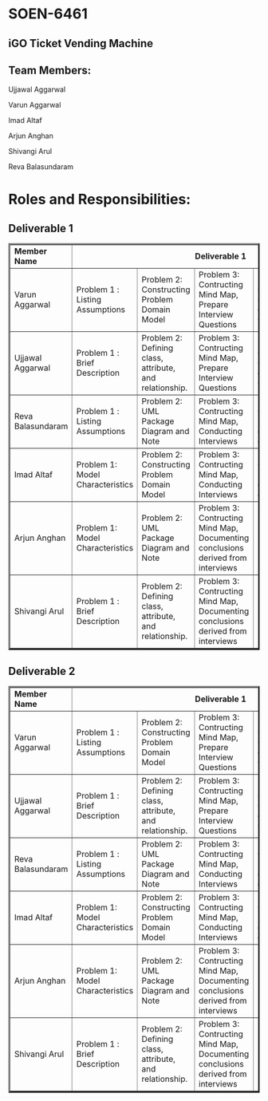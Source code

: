 # SOEN-6461
## iGO Ticket Vending Machine


## Team Members:

Ujjawal	Aggarwal	

Varun	Aggarwal	

Imad	Altaf	

Arjun Anghan	

Shivangi	Arul	

Reva	Balasundaram

# Roles and Responsibilities:

## Deliverable 1
	

  <table border="3px solid">
      <tbody border="2px solid">
         <tr>
            <td><b>Member Name<b></td>
            <td colspan="5" align="center"><b>Deliverable 1<b></td>
         </tr>
         <tr>
            <td>Varun Aggarwal</td>
            <td>Problem 1 : Listing Assumptions</td>
            <td>Problem 2: Constructing Problem Domain Model</td>
            <td>Problem 3: Contructing Mind Map, Prepare Interview Questions</td>
            <td>Problem 4: Creating Use Cases for our Use Case Model</td>
            <td>Problem 5: Constructing a UML activity diagram</td>
         </tr>
         <tr>
            <td>Ujjawal Aggarwal</td>
            <td>Problem 1 : Brief Description</td>
            <td>Problem 2: Defining class, attribute, and relationship.</td>
            <td>Problem 3: Contructing Mind Map, Prepare Interview Questions</td>
            <td>Problem 4: Creating Use Cases for our Use Case Model</td>
            <td>Problem 5: Constructing a UML activity diagram</td>
         </tr>
         <tr>
            <td>Reva Balasundaram</td>
            <td>Problem 1 : Listing Assumptions</td>
            <td>Problem 2: UML Package Diagram and Note</td>
            <td>Problem 3: Contructing Mind Map, Conducting Interviews</td>
            <td>Problem 4: Construct UML use case diagram</td>
            <td>Problem 5: Constructing a UML activity diagram</td>
         </tr>
         <tr>
            <td>Imad Altaf</td>
            <td>Problem 1: Model Characteristics</td>
            <td>Problem 2: Constructing Problem Domain Model</td>
            <td>Problem 3: Contructing Mind Map, Conducting Interviews</td>
            <td>Problem 4: Construct UML use case diagram</td>
            <td>Problem 5: Constructing a UML activity diagram</td>
         </tr>
         <tr>
            <td>Arjun Anghan</td>
            <td>Problem 1: Model Characteristics</td>
            <td>Problem 2: UML Package Diagram and Note</td>
            <td>Problem 3: Contructing Mind Map, Documenting conclusions derived from interviews</td>
            <td>Problem 4: Documenting LaTex</td>
            <td>Problem 5: Constructing a UML activity diagram</td>
         </tr>
         <tr>
            <td>Shivangi Arul</td>
            <td>Problem 1 : Brief Description</td>
            <td>Problem 2: Defining class, attribute, and relationship.</td>
            <td>Problem 3: Contructing Mind Map, Documenting conclusions derived from interviews</td>
            <td>Problem 4: Documenting LaTex</td>
            <td>Problem 5: Constructing a UML activity diagram</td>
         </tr>
      </tbody>
   </table>


## Deliverable 2
	

  <table border="3px solid">
      <tbody border="2px solid">
         <tr>
            <td><b>Member Name<b></td>
            <td colspan="5" align="center"><b>Deliverable 1<b></td>
         </tr>
         <tr>
            <td>Varun Aggarwal</td>
            <td>Problem 1 : Listing Assumptions</td>
            <td>Problem 2: Constructing Problem Domain Model</td>
            <td>Problem 3: Contructing Mind Map, Prepare Interview Questions</td>
            <td>Problem 4: Creating Use Cases for our Use Case Model</td>
            <td>Problem 5: Constructing a UML activity diagram</td>
         </tr>
         <tr>
            <td>Ujjawal Aggarwal</td>
            <td>Problem 1 : Brief Description</td>
            <td>Problem 2: Defining class, attribute, and relationship.</td>
            <td>Problem 3: Contructing Mind Map, Prepare Interview Questions</td>
            <td>Problem 4: Creating Use Cases for our Use Case Model</td>
            <td>Problem 5: Constructing a UML activity diagram</td>
         </tr>
         <tr>
            <td>Reva Balasundaram</td>
            <td>Problem 1 : Listing Assumptions</td>
            <td>Problem 2: UML Package Diagram and Note</td>
            <td>Problem 3: Contructing Mind Map, Conducting Interviews</td>
            <td>Problem 4: Construct UML use case diagram</td>
            <td>Problem 5: Constructing a UML activity diagram</td>
         </tr>
         <tr>
            <td>Imad Altaf</td>
            <td>Problem 1: Model Characteristics</td>
            <td>Problem 2: Constructing Problem Domain Model</td>
            <td>Problem 3: Contructing Mind Map, Conducting Interviews</td>
            <td>Problem 4: Construct UML use case diagram</td>
            <td>Problem 5: Constructing a UML activity diagram</td>
         </tr>
         <tr>
            <td>Arjun Anghan</td>
            <td>Problem 1: Model Characteristics</td>
            <td>Problem 2: UML Package Diagram and Note</td>
            <td>Problem 3: Contructing Mind Map, Documenting conclusions derived from interviews</td>
            <td>Problem 4: Documenting LaTex</td>
            <td>Problem 5: Constructing a UML activity diagram</td>
         </tr>
         <tr>
            <td>Shivangi Arul</td>
            <td>Problem 1 : Brief Description</td>
            <td>Problem 2: Defining class, attribute, and relationship.</td>
            <td>Problem 3: Contructing Mind Map, Documenting conclusions derived from interviews</td>
            <td>Problem 4: Documenting LaTex</td>
            <td>Problem 5: Constructing a UML activity diagram</td>
         </tr>
      </tbody>
   </table>
